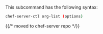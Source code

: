 This subcommand has the following syntax:

```bash
chef-server-ctl org-list (options)
```


{{/* moved to chef-server repo */}}
